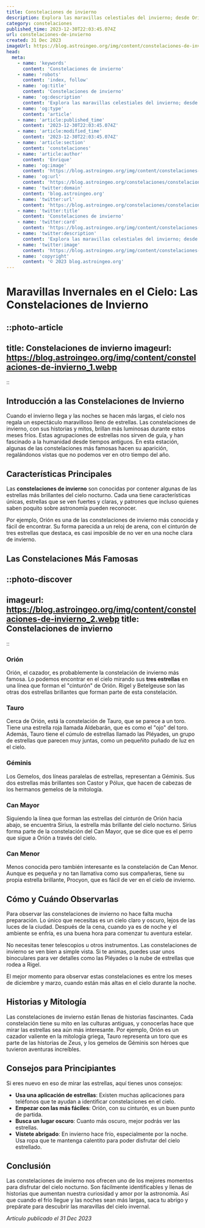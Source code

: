 ```yaml
---
title: Constelaciones de invierno
description: Explora las maravillas celestiales del invierno; desde Orión hasta las Gemínidas, descubre las constelaciones que encienden el cielo nocturno.
category: constelaciones
published_time: 2023-12-30T22:03:45.074Z
url: constelaciones-de-invierno
created: 31 Dec 2023
imageUrl: https://blog.astroingeo.org/img/content/constelaciones-de-invierno_1.webp
head:
  meta:
    - name: 'keywords'
      content: 'Constelaciones de invierno'
    - name: 'robots'
      content: 'index, follow'
    - name: 'og:title'
      content: 'Constelaciones de invierno'
    - name: 'og:description'
      content: 'Explora las maravillas celestiales del invierno; desde Orión hasta las Gemínidas, descubre las constelaciones que encienden el cielo nocturno.'
    - name: 'og:type'
      content: 'article'
    - name: 'article:published_time'
      content: '2023-12-30T22:03:45.074Z'
    - name: 'article:modified_time'
      content: '2023-12-30T22:03:45.074Z'
    - name: 'article:section'
      content: 'constelaciones'
    - name: 'article:author'
      content: 'Enrique'
    - name: 'og:image'
      content: 'https://blog.astroingeo.org/img/content/constelaciones-de-invierno_1.webp'
    - name: 'og:url'
      content: 'https://blog.astroingeo.org/constelaciones/constelaciones-de-invierno'
    - name: 'twitter:domain'
      content: 'blog.astroingeo.org'
    - name: 'twitter:url'
      content: 'https://blog.astroingeo.org/constelaciones/constelaciones-de-invierno'
    - name: 'twitter:title'
      content: 'Constelaciones de invierno'
    - name: 'twitter:card'
      content: 'https://blog.astroingeo.org/img/content/constelaciones-de-invierno_1.webp'
    - name: 'twitter:description'
      content: 'Explora las maravillas celestiales del invierno; desde Orión hasta las Gemínidas, descubre las constelaciones que encienden el cielo nocturno.'
    - name: 'twitter:image'
      content: 'https://blog.astroingeo.org/img/content/constelaciones-de-invierno_1.webp'
    - name: 'copyright'
      content: '© 2023 blog.astroingeo.org'
---
```

# Maravillas Invernales en el Cielo: Las Constelaciones de Invierno

::photo-article
---
title: Constelaciones de invierno
imageurl: https://blog.astroingeo.org/img/content/constelaciones-de-invierno_1.webp
---
::

## Introducción a las Constelaciones de Invierno

Cuando el invierno llega y las noches se hacen más largas, el cielo nos regala un espectáculo maravilloso lleno de estrellas. Las constelaciones de invierno, con sus historias y mitos, brillan más luminosas durante estos meses fríos. Estas agrupaciones de estrellas nos sirven de guía, y han fascinado a la humanidad desde tiempos antiguos. En esta estación, algunas de las constelaciones más famosas hacen su aparición, regalándonos vistas que no podemos ver en otro tiempo del año.

## Características Principales

Las **constelaciones de invierno** son conocidas por contener algunas de las estrellas más brillantes del cielo nocturno. Cada una tiene características únicas, estrellas que se ven fuertes y claras, y patrones que incluso quienes saben poquito sobre astronomía pueden reconocer.

Por ejemplo, Orión es una de las constelaciones de invierno más conocida y fácil de encontrar. Su forma parecida a un reloj de arena, con el cinturón de tres estrellas que destaca, es casi imposible de no ver en una noche clara de invierno.

## Las Constelaciones Más Famosas


::photo-discover
---
imageurl: https://blog.astroingeo.org/img/content/constelaciones-de-invierno_2.webp
title: Constelaciones de invierno
---
::

### Orión
Orión, el cazador, es probablemente la constelación de invierno más famosa. Lo podemos encontrar en el cielo mirando sus **tres estrellas** en una línea que forman el "cinturón" de Orión. Rigel y Betelgeuse son las otras dos estrellas brillantes que forman parte de esta constelación.

### Tauro
Cerca de Orión, está la constelación de Tauro, que se parece a un toro. Tiene una estrella roja llamada Aldebarán, que es como el "ojo" del toro. Además, Tauro tiene el cúmulo de estrellas llamado las Pléyades, un grupo de estrellas que parecen muy juntas, como un pequeñito puñado de luz en el cielo.

### Géminis
Los Gemelos, dos líneas paralelas de estrellas, representan a Géminis. Sus dos estrellas más brillantes son Castor y Pólux, que hacen de cabezas de los hermanos gemelos de la mitología.

### Can Mayor
Siguiendo la línea que forman las estrellas del cinturón de Orión hacia abajo, se encuentra Sirius, la estrella más brillante del cielo nocturno. Sirius forma parte de la constelación del Can Mayor, que se dice que es el perro que sigue a Orión a través del cielo.

### Can Menor
Menos conocida pero también interesante es la constelación de Can Menor. Aunque es pequeña y no tan llamativa como sus compañeras, tiene su propia estrella brillante, Procyon, que es fácil de ver en el cielo de invierno.

## Cómo y Cuándo Observarlas

Para observar las constelaciones de invierno no hace falta mucha preparación. Lo único que necesitas es un cielo claro y oscuro, lejos de las luces de la ciudad. Después de la cena, cuando ya es de noche y el ambiente se enfría, es una buena hora para comenzar tu aventura estelar.

No necesitas tener telescopios u otros instrumentos. Las constelaciones de invierno se ven bien a simple vista. Si te animas, puedes usar unos binoculares para ver detalles como las Pléyades o la nube de estrellas que rodea a Rigel.

El mejor momento para observar estas constelaciones es entre los meses de diciembre y marzo, cuando están más altas en el cielo durante la noche.

## Historias y Mitología

Las constelaciones de invierno están llenas de historias fascinantes. Cada constelación tiene su mito en las culturas antiguas, y conocerlas hace que mirar las estrellas sea aún más interesante. Por ejemplo, Orión es un cazador valiente en la mitología griega, Tauro representa un toro que es parte de las historias de Zeus, y los gemelos de Géminis son héroes que tuvieron aventuras increíbles.

## Consejos para Principiantes

Si eres nuevo en eso de mirar las estrellas, aquí tienes unos consejos:

- **Usa una aplicación de estrellas**: Existen muchas aplicaciones para teléfonos que te ayudan a identificar constelaciones en el cielo.
- **Empezar con las más fáciles**: Orión, con su cinturón, es un buen punto de partida.
- **Busca un lugar oscuro**: Cuanto más oscuro, mejor podrás ver las estrellas.
- **Vístete abrigado**: En invierno hace frío, especialmente por la noche. Usa ropa que te mantenga calentito para poder disfrutar del cielo estrellado.

## Conclusión

Las constelaciones de invierno nos ofrecen uno de los mejores momentos para disfrutar del cielo nocturno. Son fácilmente identificables y llenas de historias que aumentan nuestra curiosidad y amor por la astronomía. Así que cuando el frío llegue y las noches sean más largas, saca tu abrigo y prepárate para descubrir las maravillas del cielo invernal.

_Artículo publicado el 31 Dec 2023_